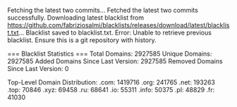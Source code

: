 Fetching the latest two commits...
Fetched the latest two commits successfully.
Downloading latest blacklist from https://github.com/fabriziosalmi/blacklists/releases/download/latest/blacklist.txt...
Blacklist saved to blacklist.txt.
Error: Unable to retrieve previous blacklist. Ensure this is a git repository with history.

=== Blacklist Statistics ===
Total Domains: 2927585
Unique Domains: 2927585
Added Domains Since Last Version: 2927585
Removed Domains Since Last Version: 0

Top-Level Domain Distribution:
  .com: 1419716
  .org: 241765
  .net: 193263
  .top: 70846
  .xyz: 69458
  .ru: 68641
  .io: 55311
  .info: 50375
  .pl: 48829
  .fr: 41030
